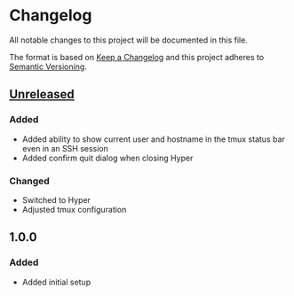 # Changelog

All notable changes to this project will be documented in this file.

The format is based on [Keep a Changelog](http://keepachangelog.com/en/1.0.0/)
and this project adheres to [Semantic Versioning](http://semver.org/spec/v2.0.0.html).

## [Unreleased]

### Added

+ Added ability to show current user and hostname in the tmux status bar even
  in an SSH session
+ Added confirm quit dialog when closing Hyper

### Changed

+ Switched to Hyper
+ Adjusted tmux configuration

## 1.0.0

### Added

+ Added initial setup

[Unreleased]: https://github.com/mserajnik/dotfiles/compare/1.0.0...develop
